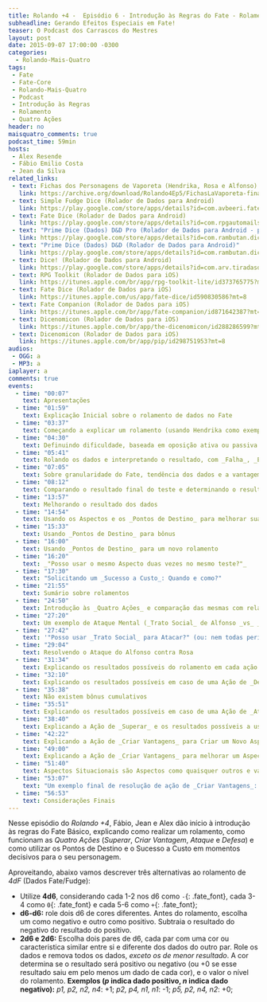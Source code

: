 ```yaml
---
title: Rolando +4 -  Episódio 6 - Introdução às Regras do Fate - Rolamentos, Ações e Resultados
subheadline: Gerando Efeitos Especiais em Fate!
teaser: O Podcast dos Carrascos do Mestres
layout: post
date: 2015-09-07 17:00:00 -0300
categories:
  - Rolando-Mais-Quatro
tags:
 - Fate
 - Fate-Core
 - Rolando-Mais-Quatro
 - Podcast
 - Introdução às Regras
 - Rolamento
 - Quatro Ações
header: no
maisquatro_comments: true 
podcast_time: 59min
hosts:
 - Alex Resende
 - Fábio Emilio Costa
 - Jean da Silva
related_links:
 - text: Fichas dos Personagens de Vaporeta (Hendrika, Rosa e Alfonso)
   link: https://archive.org/download/Rolando4Ep5/FichasLaVaporeta-final.pdf
 - text: Simple Fudge Dice (Rolador de Dados para Android)
   link: https://play.google.com/store/apps/details?id=com.avbeeri.fatedice
 - text: Fate Dice (Rolador de Dados para Android)
   link: https://play.google.com/store/apps/details?id=com.rpgautomails.fatedice
 - text: "Prime Dice (Dados) D&D Pro (Rolador de Dados para Android - pago)"
   link: https://play.google.com/store/apps/details?id=com.rambutan.dicepro
 - text: "Prime Dice (Dados) D&D (Rolador de Dados para Android)"
   link: https://play.google.com/store/apps/details?id=com.rambutan.dice
 - text: Dice! (Rolador de Dados para Android)
   link: https://play.google.com/store/apps/details?id=com.arv.tiradasdedados
 - text: RPG Toolkit (Rolador de Dados para iOS)
   link: https://itunes.apple.com/br/app/rpg-toolkit-lite/id373765775?mt=8
 - text: Fate Dice (Rolador de Dados para iOS)
   link: https://itunes.apple.com/us/app/fate-dice/id590830586?mt=8
 - text: Fate Companion (Rolador de Dados para iOS)
   link: https://itunes.apple.com/br/app/fate-companion/id871642387?mt=8
 - text: Dicenomicon (Rolador de Dados para iOS)
   link: https://itunes.apple.com/br/app/the-dicenomicon/id288286599?mt=8
 - text: Dicenomicon (Rolador de Dados para iOS)
   link: https://itunes.apple.com/br/app/pip/id298751953?mt=8
audios:
 - OGG: a
 - MP3: a
iaplayer: a
comments: true
events:
  - time: "00:07"
    text: Apresentações
  - time: "01:59"
    text: Explicação Inicial sobre o rolamento de dados no Fate
  - time: "03:37"
    text: Começando a explicar um rolamento (usando Hendrika como exemplo), definindo a perícia a ser testada
  - time: "04:30"
    text: Definuindo dificuldade, baseada em oposição ativa ou passiva
  - time: "05:41"
    text: Rolando os dados e interpretando o resultado, com _Falha_, _Empate_, _Sucesso_ e _Sucesso com Estilo_
  - time: "07:05"
    text: Sobre granularidade do Fate, tendência dos dados e a vantagem de ter uma perícia na Pirâmide
  - time: "08:12"
    text: Comparando o resultado final do teste e determinando o resultado (e o conceito de _Tensões_)
  - time: "13:57"
    text: Melhorando o resultado dos dados
  - time: "14:54"
    text: Usando os Aspectos e os _Pontos de Destino_ para melhorar suas chances
  - time: "15:33"
    text: Usando _Pontos de Destino_ para bônus
  - time: "16:00"
    text: Usando _Pontos de Destino_ para um novo rolamento
  - time: "16:20"
    text: _"Posso usar o mesmo Aspecto duas vezes no mesmo teste?"_
  - time: "17:30"
    text: "Solicitando um _Sucesso a Custo_: Quando e como?"
  - time: "21:55"
    text: Sumário sobre rolamentos
  - time: "24:50"
    text: Introdução às _Quatro Ações_ e comparação das mesmas com relação às versões antigas do Fate
  - time: "27:20"
    text: Um exemplo de Ataque Mental (_Trato Social_ de Alfonso _vs_ _Vontade_ de Rosa)
  - time: "27:42"
    text: '"Posso usar _Trato Social_ para Atacar?" (ou: nem todas perícias podem ser usadas para Atacar)'
  - time: "29:04"
    text: Resolvendo o Ataque do Alfonso contra Rosa
  - time: "31:34"
    text: Explicando os resultados possíveis do rolamento em cada ação
  - time: "32:10"
    text: Explicando os resultados possíveis em caso de uma Ação de _Defesa_
  - time: "35:38"
    text: Não existem bônus cumulativos
  - time: "35:51"
    text: Explicando os resultados possíveis em caso de uma Ação de _Ataque_
  - time: "38:40"
    text: Explicando a Ação de _Superar_ e os resultados possíveis a usar uma Ação de _Superar_
  - time: "42:22"
    text: Explicando a Ação de _Criar Vantagens_ para Criar um Novo Aspecto e os resultados possíveis
  - time: "49:00"
    text: Explicando a Ação de _Criar Vantagens_ para melhorar um Aspecto existente e os resultados possíveis
  - time: "51:40"
    text: Aspectos Situacionais são Aspectos como quaisquer outros e vale para todo mundo
  - time: "53:07"
    text: "Um exemplo final de resolução de ação de _Criar Vantagens_: Rosa tenta andar nos telhados"
  - time: "56:53"
    text: Considerações Finais
---
```


Nesse  episódio do  _Rolando  +4_, Fábio,  Jean e  Alex  dão início  à
introdução  às regras  do  Fate Básico,  explicando  como realizar  um
rolamento,  como  funcionam  as   _Quatro  Ações_  (_Superar_,  _Criar
Vantagem_, _Ataque_ e _Defesa_) e como utilizar os Pontos de Destino e
o Sucesso a Custo em momentos decisivos para o seu personagem.

Aproveitando, abaixo vamos descrever três alternativas ao rolamento de
_4dF_ (Dados Fate/Fudge):

+  Utilize   **4d6**,  considerando  cada   1-2  nos  d6   como  `-`{:
  .fate_font}, cada 3-4  como `0`{: .fate_font} e cada  5-6 como `+`{:
  .fate_font};
+ **d6-d6:**  role dois  d6 de cores  diferentes. Antes  do rolamento,
  escolha um como negativo e outro como positivo. Subtraia o resultado
  do negativo do resultado do positivo.
+ **2d6  e 2d6:** Escolha dois  pares de d6,  cada par com uma  cor ou
  caracteristica  similar entre  si  e diferente  dos  dados do  outro
  par. Role  os dados  e remova  todos os dados,  _exceto os  de menor
  resultado_. A cor determina se o resultado será positivo ou negativo
  (ou +0 se esse resultado saiu em  pelo menos um dado de cada cor), e
  o valor o nível do  rolamento. **Exemplos (_p_ indica dado positivo,
  _n_ indica dado negativo):** _p1, p2, n2, n4_: +1; _p2, p4, n1, n1_:
  -1; _p5, p2, n4, n2_: +0;
